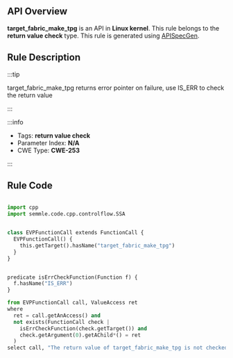 ---
---


## API Overview
**target_fabric_make_tpg** is an API in **Linux kernel**. This rule belongs to the **return value check** type. This rule is generated using [APISpecGen](../../tools/APISpecGen).
## Rule Description

:::tip

target_fabric_make_tpg returns error pointer on failure, use IS_ERR to check the return value

:::

:::info

- Tags: **return value check**
- Parameter Index: **N/A**
- CWE Type: **CWE-253**

:::

## Rule Code
```python

import cpp
import semmle.code.cpp.controlflow.SSA


class EVPFunctionCall extends FunctionCall {
  EVPFunctionCall() {
    this.getTarget().hasName("target_fabric_make_tpg")
  }
}


predicate isErrCheckFunction(Function f) {
  f.hasName("IS_ERR") 
}

from EVPFunctionCall call, ValueAccess ret
where
  ret = call.getAnAccess() and
  not exists(FunctionCall check |
    isErrCheckFunction(check.getTarget()) and
    check.getArgument(0).getAChild*() = ret
  )
select call, "The return value of target_fabric_make_tpg is not checked with IS_ERR."
    
```